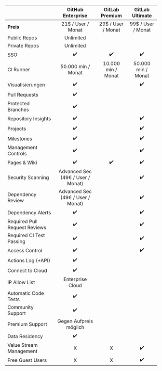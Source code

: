 
|                               |         GitHub Enterprise         | **GitLab Premium** |  GitLab Ultimate   |
| :---------------------------- | :-------------------------------: | :----------------: | :----------------: |
| **Preis**                     |        21$ / User / Monat         | 29$ / User / Monat | 99$ / User / Monat |
| Public Repos                  |             Unlimited             |                    |                    |
| Private Repos                 |             Unlimited             |                    |                    |
| SSO                           |                ✔️                 |         ✔️         |         ✔️         |
| CI Runner                     |        50.000 min / Monat         | 10.000 min / Monat | 50.000 min / Monat |
| Visualisierungen              |                ✔️                 |                    |         ✔️         |
| Pull Requests                 |                ✔️                 |                    |                    |
| Protected Branches            |                ✔️                 |                    |                    |
| Repository Insights           |                ✔️                 |                    |         ✔️         |
| Projects                      |                ✔️                 |                    |         ✔️         |
| Milestones                    |                ✔️                 |                    |         ✔️         |
| Management Controls           |                ✔️                 |                    |         ✔️         |
| Pages & Wiki                  |                ✔️                 |         ✔️         |         ✔️         |
| Security Scanning             | Advanced Sec (49€ / User / Monat) |                    |         ✔️         |
| Dependency Review             | Advanced Sec (49€ / User / Monat) |                    |         ✔️         |
| Dependency Alerts             |                ✔️                 |                    |         ✔️         |
| Required Pull Request Reviews |                ✔️                 |                    |         ✔️         |
| Required CI Test Passing      |                ✔️                 |                    |         ✔️         |
| Access Control                |                ✔️                 |                    |         ✔️         |
| Actions Log (+API)            |                ✔️                 |                    |                    |
| Connect to Cloud              |                ✔️                 |                    |                    |
| IP Allow List                 |         Enterprise Cloud          |                    |                    |
| Automatic Code Tests          |                ✔️                 |                    |                    |
| Community Support             |                ✔️                 |                    |                    |
| Premium Support               |      Gegen Aufpreis möglich       |                    |                    |
| Data Residency                |                ✔️                 |                    |                    |
| Value Stream Management       |                 X                 |         X          |         ✔️         |
| Free Guest Users              |                 X                 |         X          |         ✔️         |
